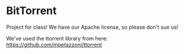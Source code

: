 BitTorrent
==========
Project for class! We have our Apache license, so please don't sue us!

We've used the ttorrent library from here: 
https://github.com/mpetazzoni/ttorrent
